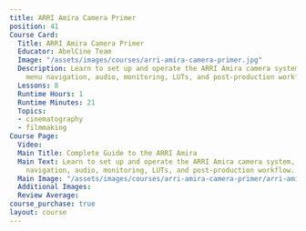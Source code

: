 ```yaml
---
title: ARRI Amira Camera Primer
position: 41
Course Card:
  Title: ARRI Amira Camera Primer
  Educator: AbelCine Team
  Image: "/assets/images/courses/arri-amira-camera-primer.jpg"
  Description: Learn to set up and operate the ARRI Amira camera system, including
    menu navigation, audio, monitoring, LUTs, and post-production workflow.
  Lessons: 8
  Runtime Hours: 1
  Runtime Minutes: 21
  Topics:
  - cinematography
  - filmmaking
Course Page:
  Video: 
  Main Title: Complete Guide to the ARRI Amira
  Main Text: Learn to set up and operate the ARRI Amira camera system, including menu
    navigation, audio, monitoring, LUTs, and post-production workflow.
  Main Image: "/assets/images/courses/arri-amira-camera-primer/arri-amira-camera-primer-main.jpg"
  Additional Images: 
  Review Average: 
course_purchase: true
layout: course
---
```



